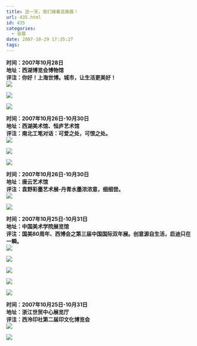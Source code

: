 ```yaml
---
title: 这一天，我们接着逛画展！
url: 435.html
id: 435
categories:
  - 会展
date: 2007-10-29 17:35:27
tags:
---
```


**时间：2007年10月28日  
地址：西湖博览会博物馆  
评注：你好！上海世博。城市，让生活更美好！**  
![](http://photo.guolaijie.com/rooufer/attachments/month_0710/720071029171747.jpg)  
  
![](http://photo.guolaijie.com/rooufer/attachments/month_0710/q20071029171756.jpg)  
  
![](http://photo.guolaijie.com/rooufer/attachments/month_0710/h2007102917181.jpg)  
  
**时间：2007年10月26日-10月30日  
地址：西湖美术馆、恒庐艺术馆  
评注：南北工笔对话：可爱之处，可恨之处。**  
![](http://photo.guolaijie.com/rooufer/attachments/month_0710/l20071029172346.jpg)  
  
![](http://photo.guolaijie.com/rooufer/attachments/month_0710/920071029172357.jpg)  
  
![](http://photo.guolaijie.com/rooufer/attachments/month_0710/w2007102917245.jpg)  
  
**时间：2007年10月26日-10月30日  
地址：唐云艺术馆  
评注：袁野彩墨艺术展-丹青水墨浓浓意，细细尝。**  
![](http://photo.guolaijie.com/rooufer/attachments/month_0710/r20071029171955.jpg)  
  
![](http://photo.guolaijie.com/rooufer/attachments/month_0710/e2007102917202.jpg)  
  
**时间：2007年10月25日-10月31日  
地址：中国美术学院展览馆  
评注：国美80周年、西博会之第三届中国国际双年展。创意源自生活，启迪只在一瞬。**  
![](http://photo.guolaijie.com/rooufer/attachments/month_0710/920071029172538.jpg)  
  
![](http://photo.guolaijie.com/rooufer/attachments/month_0710/120071029172544.jpg)  
  
![](http://photo.guolaijie.com/rooufer/attachments/month_0710/p20071029172612.jpg)  
  
![](http://photo.guolaijie.com/rooufer/attachments/month_0710/n20071029172617.jpg)  
  
![](http://photo.guolaijie.com/rooufer/attachments/month_0710/020071029172622.jpg)  
  
**时间：2007年10月25日-10月31日  
地址：浙江世贸中心展览厅  
评注：西泠印社第二届印文化博览会**  
![](http://photo.guolaijie.com/rooufer/attachments/month_0710/c20071029172154.jpg)  
  
![](http://photo.guolaijie.com/rooufer/attachments/month_0710/l20071029173121.jpg)